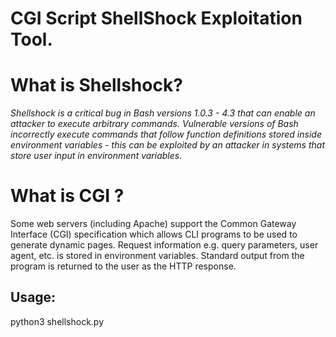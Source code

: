 # CGI Script ShellShock Exploitation Tool.

# What is Shellshock?
*Shellshock is a critical bug in Bash versions 1.0.3 - 4.3 that can enable an attacker to execute arbitrary commands.
Vulnerable versions of Bash incorrectly execute commands that follow function definitions stored inside environment variables - this can be exploited by an attacker in systems that store user input in environment variables.*

# What is CGI ?
Some web servers (including Apache) support the Common Gateway Interface (CGI) specification which allows CLI programs to be used to generate dynamic pages.
Request information e.g. query parameters, user agent, etc. is stored in environment variables. Standard output from the program is returned to the user as the HTTP response.

## Usage:
python3 shellshock.py

